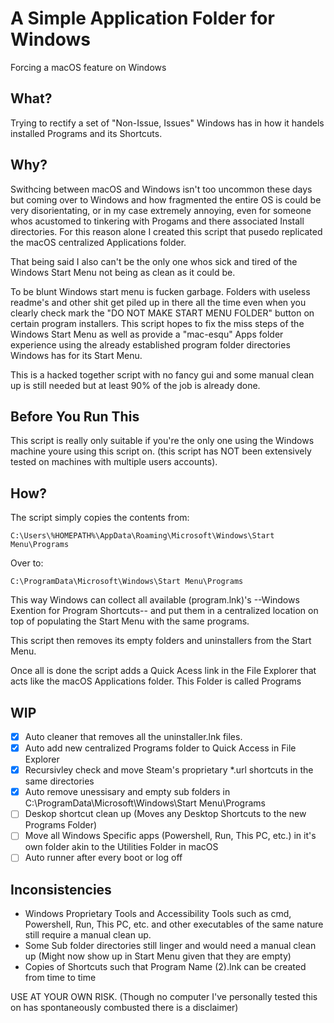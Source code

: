 # A Simple Application Folder for Windows
Forcing a macOS feature on Windows <br>

## What?
Trying to rectify a set of "Non-Issue, Issues" Windows has in how it handels installed Programs and its Shortcuts.

## Why?
Swithcing between macOS and Windows isn't too uncommon these days but coming over to Windows and how fragmented the entire OS is could be very disorientating, or in my case extremely annoying, even for someone whos acustomed to tinkering with Progams and there associated Install directories. For this reason alone I created this script that pusedo replicated the macOS centralized Applications folder. <br>

That being said I also can't be the only one whos sick and tired of the Windows Start Menu not being as clean as it could be. <br>

To be blunt Windows start menu is fucken garbage. Folders with useless readme's and other shit get piled up in there all the time even when you clearly check mark the "DO NOT MAKE START MENU FOLDER" button on certain program installers. This script hopes to fix the miss steps of the Windows Start Menu as well as provide a "mac-esqu" Apps folder experience using the already established program folder directories Windows has for its Start Menu. <br>

This is a hacked together script with no fancy gui and some manual clean up is still needed but at least 90% of the job is already done. <br>

## Before You Run This
This script is really only suitable if you're the only one using the Windows machine youre using this script on. (this script has NOT been extensively tested on machines with multiple users accounts). 

## How?
The script simply copies the contents from:

```
C:\Users\%HOMEPATH%\AppData\Roaming\Microsoft\Windows\Start Menu\Programs
```
Over to:
```
C:\ProgramData\Microsoft\Windows\Start Menu\Programs
```
This way Windows can collect all available (program.lnk)'s --Windows Exention for Program Shortcuts-- and put them in a centralized location on top of populating the Start Menu with the same programs. <br>

This script then removes its empty folders and uninstallers from the Start Menu. <br>

Once all is done the script adds a Quick Acess link in the File Explorer that acts like the macOS Applications folder. This Folder is called Programs <br>

## WIP
- [x]  Auto cleaner that removes all the uninstaller.lnk files.
- [x]  Auto add new centralized Programs folder to Quick Access in File Explorer
- [x]  Recursivley check and move Steam's proprietary *.url shortcuts in the same directories
- [x]  Auto remove unessisary and empty sub folders in C:\ProgramData\Microsoft\Windows\Start Menu\Programs 
- [ ]  Deskop shortcut clean up (Moves any Desktop Shortcuts to the new Programs Folder)
- [ ]  Move all Windows Specific apps (Powershell, Run, This PC, etc.) in it's own folder akin to the Utilities Folder in macOS
- [ ]  Auto runner after every boot or log off 

## Inconsistencies
- Windows Proprietary Tools and Accessibility Tools such as cmd, Powershell, Run, This PC, etc. and other executables of the same nature still require a manual clean up.
- Some Sub folder directories still linger and would need a manual clean up (Might now show up in Start Menu given that they are empty)
- Copies of Shortcuts such that Program Name (2).lnk can be created from time to time



USE AT YOUR OWN RISK. (Though no computer I've personally tested this on has spontaneously combusted there is a disclaimer)
